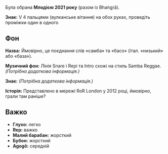 Була обрана **Млодією 2021 року** (разом із Bhaṅgṛā).

**Знак:** V 4 пальцями (вулканське вітання) на обох руках, проведіть проміжки
один в одного

## Фон

**Назва:** Ймовірно, це поєднання слів «самба» та «басо» (італ. «низький» або
«база»).

**Музичний фон:** Лінія Snare і Repi та Intro схожі на стиль Samba Reggae.
*(Потрібна додаткова інформація.)*

**Знак:** *(Потрібна додаткова інформація.)*

**Історія:** Представлено в мережі RoR London у 2012 році, ймовірно, грали там
раніше?

## Важко

* **Глухо:** легко
* **Rep:** важко
* **Малий барабан:** жорсткий
* **Бубон:** жорсткий
* **Agogô:** середній
